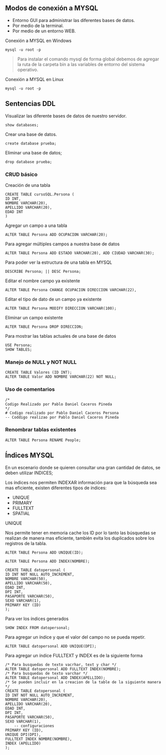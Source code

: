 ## Modos de conexión a MYSQL 

- Entorno GUI para administrar las diferentes bases de datos. 
- Por medio de la terminal. 
- Por medio de un entorno WEB.

Conexión a MYSQL en Windows

```mysql
mysql -u root -p 
```

> Para instalar el comando mysql de forma global debemos de agregar la ruta de la carpeta bin a las variables de entorno del sistema operativo. 

Conexión a MYSQL en Linux 

```mysql
mysql -u root -p 
```

## Sentencias DDL 

Visualizar las diferente bases de datos de nuestro servidor. 

```mysql
show databases;
```

Crear una base de datos. 

```mysql
create database prueba;
```

Eliminar una base de datos;

```
drop database prueba;
```

### CRUD básico 

Creación de una tabla

```mysql
CREATE TABLE cursoSQL.Persona (
ID INT, 
NOMBRE VARCHAR(20),
APELLIDO VARCHAR(20),
EDAD INT
)
```

Agregar un campo a una tabla

```mysql
ALTER TABLE Persona ADD OCUPACION VARCHAR(20);
```

Para agregar múltiples campos a nuestra base de datos

```mysql
ALTER TABLE Persona ADD ESTADO VARCHAR(20), ADD CIUDAD VARCHAR(30);
```

Para poder ver la estructura de una tabla en MYSQL 

```mysql
DESCRIBE Persona; || DESC Persona;
```

Editar el nombre campo ya existente

```mysql
ALTER TABLE Persona CHANGE OCUPACION DIRECCION VARCHAR(22),
```

Editar el tipo de dato de un campo ya existente 

```mysql
ALTER TABLE Persona MODIFY DIRECCION VARCHAR(100);
```

Eliminar un campo existente

```mysql
ALTER TABLE Persona DROP DIRECCION;
```

Para mostrar las tablas actuales de una base de datos

```mysql
USE Persona;
SHOW TABLES;
```

### Manejo de NULL y NOT NULL

```mysql
CREATE TABLE Valores (ID INT);
ALTER TABLE Valor ADD NOMBRE VARCHAR(22) NOT NULL;
```

### Uso de comentarios

```mysql
/*
Codigo Realizado por Pablo Daniel Caceros Pineda
*/
# Codigo realizado por Pablo Daniel Caceros Persona
-- Coddigo realizao por Pablo Daniel Caceros Pineda
```

### Renombrar tablas existentes

```
ALTER TABLE Persona RENAME People;
```

## Índices MYSQL

En un escenario donde se quieren consultar una gran cantidad de datos, se deben utilizar INDICES;

Los índices nos permiten INDEXAR información para que la búsqueda sea mas eficiente, existen diferentes tipos de índices:

- UNIQUE 
- PRIMARY
- FULLTEXT
- SPATIAL

UNIQUE

Nos permite tener en memoria cache los ID por lo tanto las búsquedas se realizan de manera mas eficiente, también evita los duplicados sobre los registros de la tabla. 

```mysql
ALTER TABLE Persona ADD UNIQUE(ID);
```

```mysql
ALTER TABLE Persona ADD INDEX(NOMBRE);
```

```mysql
CREATE TABLE datopersonal (
ID INT NOT NULL AUTO_INCREMENT, 
NOMBRE VARCHAR(50),
APELLIDO VARCHAR(50),
EDAD INT, 
DPI INT, 
PASAPORTE VARCHAR(50),
SEXO VARCHAR(1),
PRIMARY KEY (ID)
);
```

Para ver los índices generados

```mysql
SHOW INDEX FROM datopersonal;
```

Para agregar un índice y que el valor del campo no se pueda repetir. 

```mysql
ALTER TABLE datopersonal ADD UNIQUE(DPI);
```

Para agregar un índice FULLTEXT y INDEX es de la siguiente forma

```mysql
/* Para busquedas de texto vacrhar, text y char */
ALTER TABLE datopersonal ADD FULLTEXT INDEX(NOMBRE);
/* Para busquedas de texto varchar */
ALTER TABLE datopersonal ADD INDEX(APELLIDO);
/* Se pueden incluir en la creacion de la table de la siguiente manera */
CREATE TABLE datopersonal (
ID INT NOT NULL AUTO_INCREMENT, 
NOMBRE VARCHAR(20),
APELLIDO VARCHAR(20), 
EDAD INT, 
DPI INT, 
PASAPORTE VARCHAR(50),
SEXO VARCHAR(1),
    -- configuraciones
PRIMARY KEY (ID), 
UNIQUE DPI(DPI),
FULLTEXT INDEX NOMBRE(NOMBRE), 
INDEX (APELLIDO)
);
```

